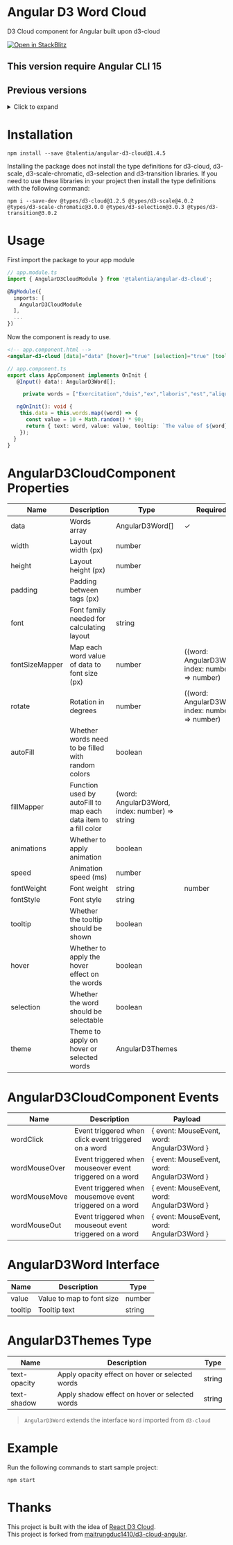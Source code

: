 # Angular D3 Word Cloud
D3 Cloud component for Angular built upon d3-cloud

[![Open in StackBlitz](https://developer.stackblitz.com/img/open_in_stackblitz.svg)](https://stackblitz.com/edit/d3-cloud-angular)

## This version require Angular CLI 15

## Previous versions

<details>
  <summary>Click to expand</summary>

- [Version 1.3.0](https://github.com/Talentia-Software-OSS/d3-cloud-angular/tree/1.3.x)

</details>

# Installation
```
npm install --save @talentia/angular-d3-cloud@1.4.5
```
Installing the package does not install the type definitions for d3-cloud, d3-scale, d3-scale-chromatic, d3-selection and d3-transition libraries.
If you need to use these libraries in your project then install the type definitions with the following command:

```
npm i --save-dev @types/d3-cloud@1.2.5 @types/d3-scale@4.0.2 @types/d3-scale-chromatic@3.0.0 @types/d3-selection@3.0.3 @types/d3-transition@3.0.2
```

# Usage
First import the package to your app module
```ts
// app.module.ts
import { AngularD3CloudModule } from '@talentia/angular-d3-cloud';

@NgModule({
  imports: [
    AngularD3CloudModule
  ],
  ...
})
```
Now the component is ready to use.

```html
<!-- app.component.html -->
<angular-d3-cloud [data]="data" [hover]="true" [selection]="true" [tooltip]="true"></angular-d3-cloud>
```
```ts
// app.component.ts
export class AppComponent implements OnInit {
   @Input() data!: AngularD3Word[];

     private words = ["Exercitation","duis","ex","laboris","est","aliqua","Lorem","veniam","ad","Minim","enim","do","exercitation","eiusmod","sunt","qui","Aliqua","velit","in","commodo","anim","Sunt","labore","dolor","non","culpa","proident","laborum","dolore","occaecat","mollit","ea","aute","excepteur","Labore","incididunt","tempor","Nisi","nostrud","deserunt","ipsum","adipisicing","pariatur","magna","Ut","aliquip","et","Pariatur","sint","ut","amet","id","eu","cillum","nulla","esse","elit","consequat","Ea","ullamco","Ad","voluptate","nisi","minim"];

   ngOnInit(): void {
    this.data = this.words.map((word) => {
      const value = 10 + Math.random() * 90;
      return { text: word, value: value, tooltip: `The value of ${word} is ${value}` } as AngularD3Word;
    });
  } 
}
```
# AngularD3CloudComponent Properties
| Name           | Description                                                                                        | Type                                                            | Required | Default             |
|----------------|----------------------------------------------------------------------------------------------------|-----------------------------------------------------------------|----------|---------------------|
| data           | Words array                                                                                        | AngularD3Word[]                                                 |     ✓    |                     |
| width          | Layout width (px)                                                                                  | number                                                          |          | 700                 |
| height         | Layout height (px)                                                                                 | number                                                          |          | 600                 |
| padding        | Padding between tags (px)                                                                          | number                                                          |          | 5                   |
| font           | Font family needed for calculating layout                                                          | string                                                          |          | Arial               |
| fontSizeMapper | Map each word value of data to font size (px)                                                      | number | ((word: AngularD3Word, index: number) => number)       |          | word => word.value  |
| rotate         | Rotation in degrees                                                                                | number | ((word: AngularD3Word, index: number) => number)       |          | 0                   |
| autoFill       | Whether words need to be filled with random colors                                                 | boolean                                                         |          | false               |
| fillMapper     | Function used by autoFill to map each data item to a fill color                                    | (word: AngularD3Word, index: number) => string                  |          | schemeCategory10    |
| animations     | Whether to apply animation                                                                         | boolean                                                         |          | false               |
| speed          | Animation speed (ms)                                                                               | number                                                          |          | 600                 |
| fontWeight     | Font weight                                                                                        | string | number                                                 |          | normal              |
| fontStyle      | Font style                                                                                         | string                                                          |          | normal              |
| tooltip        | Whether the tooltip should be shown                                                                | boolean                                                         |          | false               |
| hover          | Whether to apply the hover effect on the words                                                     | boolean                                                         |          | false               |
| selection      | Whether the word should be selectable                                                              | boolean                                                         |          | false               |
| theme          | Theme to apply on hover or selected words                                                          | AngularD3Themes                                                 |          | text-opacity        |

# AngularD3CloudComponent Events
| Name          | Description                                                                                         | Payload                                                         |
|---------------|-----------------------------------------------------------------------------------------------------|-----------------------------------------------------------------|
| wordClick     | Event triggered when click event triggered on a word                                                | { event: MouseEvent, word: AngularD3Word }                      |
| wordMouseOver | Event triggered when mouseover event triggered on a word                                            | { event: MouseEvent, word: AngularD3Word }                      |
| wordMouseMove | Event triggered when mousemove event triggered on a word                                            | { event: MouseEvent, word: AngularD3Word }                      |
| wordMouseOut  | Event triggered when mouseout event triggered on a word                                             | { event: MouseEvent, word: AngularD3Word }                      |

# AngularD3Word Interface
| Name          | Description                                                                                         | Type                                                            |
|---------------|-----------------------------------------------------------------------------------------------------|-----------------------------------------------------------------|
| value         | Value to map to font size                                                                           | number                                                          |
| tooltip       | Tooltip text                                                                                        | string                                                          |

# AngularD3Themes Type
| Name          | Description                                                                                         | Type                                                            |
|---------------|-----------------------------------------------------------------------------------------------------|-----------------------------------------------------------------|
| text-opacity  | Apply opacity effect on hover or selected words                                                     | string                                                          |
| text-shadow   | Apply shadow effect on hover or selected words                                                      | string                                                          |

> `AngularD3Word` extends the interface `Word` imported from `d3-cloud`

# Example
Run the following commands to start sample project:
```
npm start
```

# Thanks
This project is built with the idea of [React D3 Cloud](https://github.com/Yoctol/react-d3-cloud).  
This project is forked from [maitrungduc1410/d3-cloud-angular](https://github.com/maitrungduc1410/d3-cloud-angular).
